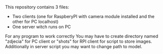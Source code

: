 This repository contains 3 files:
* Two clients (one for RaspberyPI with camera module installed and the other for PC localhost)
* One server witch runs on PC

For any program to work correctly You may have to create directory named "zdjecia" for PC client or "shots" for RPI client for script to store images.
Additionally in server script you may want to change path to model.
